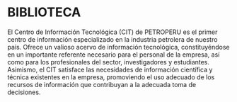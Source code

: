 # BIBLIOTECA
El Centro de Información Tecnológica (CIT) de PETROPERU es el primer centro de información especializado en la industria petrolera de nuestro país. Ofrece un valioso acervo de información tecnológica, constituyéndose  en un importante referente necesario para el personal de la empresa, así como para los profesionales del sector, investigadores y estudiantes. Asimismo, el CIT satisface las necesidades de información científica y técnica existentes en la empresa, promoviendo el uso adecuado de los recursos de información que contribuyan a la adecuada toma de decisiones.
